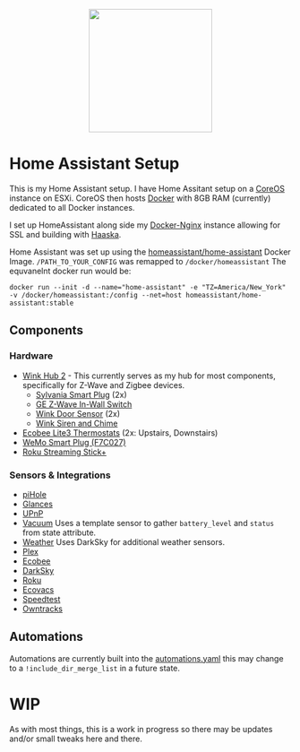 <p align="center">
  <img src="https://raw.githubusercontent.com/home-assistant/home-assistant-assets/master/logo-pretty.png" height ="220" align= "center">
</p>

# Home Assistant Setup

This is my Home Assistant setup. I have Home Assitant setup on a [CoreOS](https://coreos.com/) instance on ESXi. CoreOS then hosts [Docker](https://www.docker.com/) with 8GB RAM (currently) dedicated to all Docker instances.

I set up HomeAssistant along side my [Docker-Nginx](https://gitlab.com/gregdelima/docker-nginx) instance allowing for SSL and building with [Haaska](https://github.com/mike-grant/haaska).

Home Assistant was set up using the [homeassistant/home-assistant](https://hub.docker.com/r/homeassistant/home-assistant/) Docker Image. `/PATH_TO_YOUR_CONFIG` was remapped to `/docker/homeassistant` 
The equvanelnt docker run would be:

`docker run --init -d --name="home-assistant" -e "TZ=America/New_York" -v /docker/homeassistant:/config --net=host homeassistant/home-assistant:stable`

## Components

### Hardware

* [Wink Hub 2](https://www.wink.com/products/wink-hub-2/) - This currently serves as my hub for most components, specifically for Z-Wave and Zigbee devices.
  * [Sylvania Smart Plug](https://consumer.sylvania.com/our-products/smart/product-info/zigbee/sylvania-smart-zigbee-indoor-smart-plug/index.jsp) (2x)
  * [GE Z-Wave In-Wall Switch](https://byjasco.com/products/ge-z-wave-plus-wall-smart-switch-white-toggle)
  * [Wink Door Sensor](https://www.wink.com/products/wink-doorwindow-sensor/) (2x)
  * [Wink Siren and Chime](https://www.wink.com/products/wink-siren-and-chime/)
* [Ecobee Lite3 Thermostats](https://www.ecobee.com/ecobee3-lite/) (2x: Upstairs, Downstairs)
* [WeMo Smart Plug (F7C027)](https://www.belkin.com/us/Products/smarthome-iot/c/wemo/)
* [Roku Streaming Stick+](https://www.roku.com/products/streaming-stick-plus)

### Sensors & Integrations

* [piHole](https://www.home-assistant.io/components/pi_hole/)
* [Glances](https://www.home-assistant.io/components/glances/)
* [UPnP](https://www.home-assistant.io/components/upnp/)
* [Vacuum](https://www.home-assistant.io/components/template/) Uses a template sensor to gather `battery_level` and `status` from state attribute.
* [Weather](https://www.home-assistant.io/components/darksky/) Uses DarkSky for additional weather sensors.
* [Plex](https://www.home-assistant.io/components/plex/)
* [Ecobee](https://www.home-assistant.io/components/ecobee/)
* [DarkSky](https://www.home-assistant.io/components/darksky/)
* [Roku](https://www.home-assistant.io/components/roku/)
* [Ecovacs](https://www.home-assistant.io/components/ecovacs/)
* [Speedtest](https://www.home-assistant.io/components/speedtestdotnet/)
* [Owntracks](https://www.home-assistant.io/components/owntracks/)

## Automations
Automations are currently built into the [automations.yaml](https://gitlab.com/gregdelima/homeassistant/blob/master/automations.yaml) this may change to a `!include_dir_merge_list` in a future state.

# WIP
As with most things, this is a work in progress so there may be updates and/or small tweaks here and there.